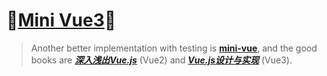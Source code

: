 # 🎉[Mini Vue3](https://github.com/raingrain/mini-vue3/)🎉

> Another better implementation with testing is [**mini-vue**](https://github.com/cuixiaorui/mini-vue), and the good books are [***深入浅出Vue.js***](https://weread.qq.com/web/reader/f8632810723f0231f86d9aa#outline?noScroll=1) (Vue2) and [***Vue.js设计与实现***](https://weread.qq.com/web/reader/c5c32170813ab7177g0181ae#outline?noScroll=1) (Vue3).

